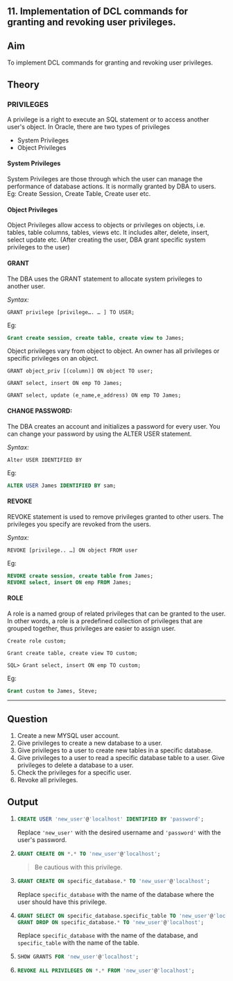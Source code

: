 ## 11. Implementation of DCL commands for granting and revoking user privileges.

## Aim

To implement DCL commands for granting and revoking user privileges.

## Theory

### PRIVILEGES
A privilege is a right to execute an SQL statement or to access another user's object. In Oracle, there are two types of privileges
- System Privileges
- Object Privileges

#### System Privileges
System Privileges are those through which the user can manage the performance of database actions. It is normally granted by DBA to users. Eg: Create Session, Create Table, Create user etc.

#### Object Privileges
Object Privileges allow access to objects or privileges on objects, i.e. tables, table columns, tables, views etc. It includes alter, delete, insert, select update etc. (After creating the user, DBA grant specific system privileges to the user)

#### GRANT
The DBA uses the GRANT statement to allocate system privileges to another user.

*Syntax:*

`GRANT privilege [privilege…. … ] TO USER;`

Eg:
```sql
Grant create session, create table, create view to James;
```
Object privileges vary from object to object. An owner has all privileges or specific privileges on an object.

`GRANT object_priv [(column)] ON object TO user;`

`GRANT select, insert ON emp TO James;`

`GRANT select, update (e_name,e_address) ON emp TO James;`

#### CHANGE PASSWORD:
The DBA creates an account and initializes a password for every user. You can change your password by using the ALTER USER statement.

*Syntax:*

`Alter USER IDENTIFIED BY`

Eg:
```sql
ALTER USER James IDENTIFIED BY sam;
```
#### REVOKE
REVOKE statement is used to remove privileges granted to other users. The privileges you specify are revoked from the users.

*Syntax:*

`REVOKE [privilege.. …] ON object FROM user`

Eg:
```sql
REVOKE create session, create table from James;
REVOKE select, insert ON emp FROM James;
```

#### ROLE
A role is a named group of related privileges that can be granted to the user. In other words, a role is a predefined collection of privileges that are grouped together, thus privileges are easier to assign user.

`Create role custom;`

`Grant create table, create view TO custom;`

`SQL> Grant select, insert ON emp TO custom;`

Eg:
```sql
Grant custom to James, Steve;
```

---

## Question

1. Create a new MYSQL user account.
2. Give privileges to create a new database to a user.
3. Give privileges to a user to create new tables in a specific database.
4. Give privileges to a user to read a specific database table to a user. Give privileges to delete a database to a user.
5. Check the privileges for a specific user.
6. Revoke all privileges.

## Output

1. ```sql
   CREATE USER 'new_user'@'localhost' IDENTIFIED BY 'password';
   ```

   Replace `'new_user'` with the desired username and `'password'` with the user's password.

2. ```sql
   GRANT CREATE ON *.* TO 'new_user'@'localhost';
   ```
   
   > Be cautious with this privilege.

4. ```sql
   GRANT CREATE ON specific_database.* TO 'new_user'@'localhost';
   ```

   Replace `specific_database` with the name of the database where the user should have this privilege.

5. ```sql
   GRANT SELECT ON specific_database.specific_table TO 'new_user'@'localhost';
   GRANT DROP ON specific_database.* TO 'new_user'@'localhost';
   ```

   Replace `specific_database` with the name of the database, and `specific_table` with the name of the table.

6. ```sql
   SHOW GRANTS FOR 'new_user'@'localhost';
   ```

7. ```sql
   REVOKE ALL PRIVILEGES ON *.* FROM 'new_user'@'localhost';
   ```
